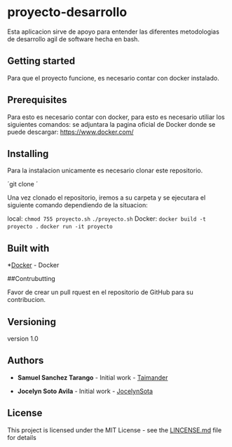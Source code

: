 # proyecto-desarrollo
Esta aplicacion sirve de apoyo para entender las diferentes metodologias de desarrollo agil de software hecha en bash.

## Getting started

Para que el proyecto funcione, es necesario contar con docker instalado.

## Prerequisites

Para esto es necesario contar con docker, para esto es necesario utiliar los siguientes comandos:
se adjuntara la pagina oficial de Docker donde se puede descargar: https://www.docker.com/

## Installing

Para la instalacion unicamente es necesario clonar este repositorio.

´git clone <direccion del repositorio>´

Una vez clonado el repositorio, iremos a su carpeta y se ejecutara el siguiente comando dependiendo de la situacion:

local:
`chmod 755 proyecto.sh`
`./proyecto.sh`
Docker: 
`docker build -t proyecto .`
`docker run -it proyecto`

## Built with

*[Docker](https://www.docker.com/) - Docker

##Contrubutting

Favor de crear un pull rquest en el repositorio de GitHub para su contribucion.

## Versioning

version 1.0

## Authors

* **Samuel Sanchez Tarango** - Initial work - [Taimander](https://github.com/Taimander)

* **Jocelyn Soto Avila** - Initial work - [JocelynSota](https://github.com/JocelynSota)

## License

This project is licensed under the MIT License - see the [LINCENSE.md](LICENSE.md) file for details



